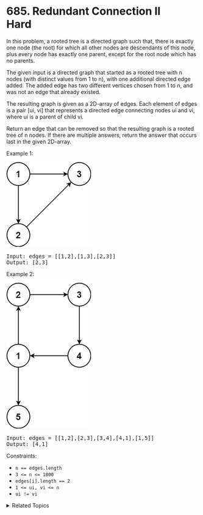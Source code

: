 # 685. Redundant Connection II<br> Hard

In this problem, a rooted tree is a directed graph such that, there is exactly one node (the root) for which all other nodes are descendants of this node, plus every node has exactly one parent, except for the root node which has no parents.

The given input is a directed graph that started as a rooted tree with n nodes (with distinct values from 1 to n), with one additional directed edge added. The added edge has two different vertices chosen from 1 to n, and was not an edge that already existed.

The resulting graph is given as a 2D-array of edges. Each element of edges is a pair [ui, vi] that represents a directed edge connecting nodes ui and vi, where ui is a parent of child vi.

Return an edge that can be removed so that the resulting graph is a rooted tree of n nodes. If there are multiple answers, return the answer that occurs last in the given 2D-array.

Example 1:

![](assets/graph1.jpeg)

<pre>
Input: edges = [[1,2],[1,3],[2,3]]
Output: [2,3]
</pre>

Example 2:

![](assets/graph2.jpeg)

<pre>
Input: edges = [[1,2],[2,3],[3,4],[4,1],[1,5]]
Output: [4,1]
</pre>

Constraints:

- `n == edges.length`
- `3 <= n <= 1000`
- `edges[i].length == 2`
- `1 <= ui, vi <= n`
- `ui != vi`

<details>

<summary> Related Topics </summary>

-   `Graph`
-   `DFS`
-		`Union Find`

</details>